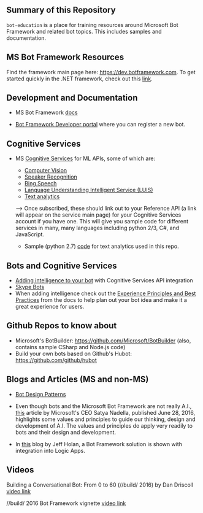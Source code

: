 ## Summary of this Repository

`bot-education` is a place for training resources around Microsoft Bot Framework and related bot topics.  This includes samples and documentation.

## MS Bot Framework Resources

Find the framework main page here: https://dev.botframework.com.
To get started quickly in the .NET framework, check out this [link](http://docs.botframework.com/connector/getstarted/#getting-started-in-net).

## Development and Documentation

* MS Bot Framework [docs](http://docs.botframework.com/)

* [Bot Framework Developer portal](https://dev.botframework.com/bots/new) where you can register a new bot.

## Cognitive Services

* MS [Cognitive Services](https://www.microsoft.com/cognitive-services) for ML APIs, some of which are:
  * [Computer Vision](https://www.microsoft.com/cognitive-services/en-us/computer-vision-api)
  * [Speaker Recognition](https://www.microsoft.com/cognitive-services/en-us/speaker-recognition-api)
  * [Bing Speech](https://www.microsoft.com/cognitive-services/en-us/speech-api)
  * [Language Understanding Intelligent Service (LUIS)](https://www.microsoft.com/cognitive-services/en-us/language-understanding-intelligent-service-luis)
  * [Text analytics](https://www.microsoft.com/cognitive-services/en-us/text-analytics-api) 
  
  --> Once subscribed, these should link out to your Reference API (a link will appear on the service main page) for your Cognitive Services account if you have one.  This will give you sample code for different services in many, many languages including python 2/3, C#, and JavaScript.
  
  * Sample (python 2.7) [code](https://text-analytics-demo.azurewebsites.net/Home/SampleCode) for text analytics used in this repo. 
  
## Bots and Cognitive Services

* [Adding intelligence to your bot](http://docs.botframework.com/en-us/bot-intelligence/getting-started) with Cognitive Services API integration
* [Skype Bots](https://developer.microsoft.com/en-us/skype/bots)
* When adding intelligence check out the [Experience Principles and Best Practices](https://docs.botframework.com/en-us/directory/best-practices/) from the docs to help plan out your bot idea and make it a great experience for users.

## Github Repos to know about

* Microsoft's BotBuilder: https://github.com/Microsoft/BotBuilder (also, contains sample CSharp and Node.js code)
* Build your own bots based on Github's Hubot: https://github.com/github/hubot

## Blogs and Articles (MS and non-MS)

* [Bot Design Patterns](http://willschenk.com/bot-design-patterns/?imm_mid=0e50a2&cmp=em-data-na-na-newsltr_20160622)

* Even though bots and the Microsoft Bot Framework are not really A.I., [this](http://www.slate.com/articles/technology/future_tense/2016/06/microsoft_ceo_satya_nadella_humans_and_a_i_can_work_together_to_solve_society.html) article by Microsoft's CEO Satya Nadella, published June 28, 2016, highlights some values and principles to guide our thinking, design and development of A.I.  The values and principles do apply very readily to bots and their design and development.

* In [this](https://azure.microsoft.com/en-us/blog/bot-framework-made-better-with-azure/) blog by Jeff Holan, a Bot Framework solution is shown with integration into Logic Apps.

## Videos

Building a Conversational Bot: From 0 to 60 (//build/ 2016) by Dan Driscoll [video link](https://channel9.msdn.com/Events/Build/2016/B821)

//build/ 2016 Bot Framework vignette [video link](https://www.youtube.com/watch?v=7wNg18NYT6s)



